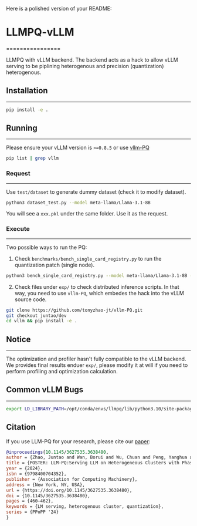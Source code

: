Here is a polished version of your README:

# LLMPQ-vLLM
================

LLMPQ with vLLM backend. The backend acts as a hack to allow vLLM serving to be piplining heterogenous and precision (quantization) heterogenous.

## Installation
---------------

```bash
pip install -e .
```

## Running
---------

Please ensure your vLLM version is `>=0.8.5` or use [vllm-PQ](https://github.com/tonyzhao-jt/vllm-PQ.git)

```bash
pip list | grep vllm
```

### Request
------------

Use `test/dataset` to generate dummy dataset (check it to modify dataset).

```bash
python3 dataset_test.py --model meta-llama/Llama-3.1-8B
```

You will see a `xxx.pkl` under the same folder. Use it as the request.

### Execute
-------------

Two possible ways to run the PQ:

1. Check `benchmarks/bench_single_card_registry.py` to run the quantization patch (single node).

```bash
python3 bench_single_card_registry.py --model meta-llama/Llama-3.1-8B --dataset-path /home/tonyzhao/local/LLMPQ-vLLM/test/dataset/cnn.pkl
```

2. Check files under `exp/` to check distributed inference scripts.
In that way, you need to use `vllm-PQ`, which embedes the hack into the vLLM source code.

```bash
git clone https://github.com/tonyzhao-jt/vllm-PQ.git
git checkout juntao/dev
cd vllm && pip install -e .
```

## Notice
--------

The optimization and profiler hasn't fully compatible to the vLLM backend. We provides final results enduer `exp/`, please modify it at will if you need to perform profiling and optimization calculation.

## Common vLLM Bugs
-------------------

```bash
export LD_LIBRARY_PATH=/opt/conda/envs/llmpq/lib/python3.10/site-packages/nvidia/nvjitlink/lib:$LD_LIBRARY_PATH
```

## Citation
If you use LLM-PQ for your research, please cite our [paper](https://dl.acm.org/doi/10.1145/3627535.3638480):
```bibtex
@inproceedings{10.1145/3627535.3638480,
author = {Zhao, Juntao and Wan, Borui and Wu, Chuan and Peng, Yanghua and Lin, Haibin},
title = {POSTER: LLM-PQ:Serving LLM on Heterogeneous Clusters with Phase-Aware Partition and Adaptive Quantization},
year = {2024},
isbn = {9798400704352},
publisher = {Association for Computing Machinery},
address = {New York, NY, USA},
url = {https://doi.org/10.1145/3627535.3638480},
doi = {10.1145/3627535.3638480},
pages = {460–462},
keywords = {LM serving, heterogenous cluster, quantization},
series = {PPoPP '24}
}
```


